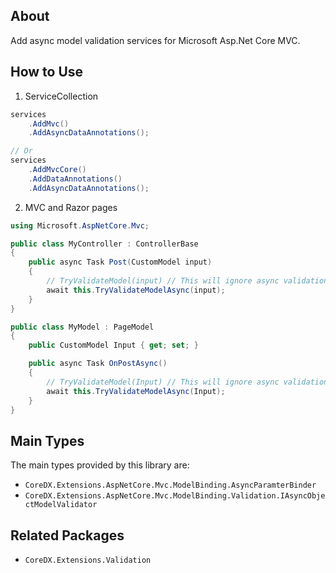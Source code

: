 ## About
Add async model validation services for Microsoft Asp.Net Core MVC.

## How to Use

1. ServiceCollection
``` csharp
services
    .AddMvc()
    .AddAsyncDataAnnotations();

// Or
services
    .AddMvcCore()
    .AddDataAnnotations()
    .AddAsyncDataAnnotations();
```

2. MVC and Razor pages
``` csharp
using Microsoft.AspNetCore.Mvc;

public class MyController : ControllerBase
{
    public async Task Post(CustomModel input)
    {
        // TryValidateModel(input) // This will ignore async validation attributes.
        await this.TryValidateModelAsync(input);
    }
}

public class MyModel : PageModel
{
    public CustomModel Input { get; set; }

    public async Task OnPostAsync()
    {
        // TryValidateModel(Input) // This will ignore async validation attributes.
        await this.TryValidateModelAsync(Input);
    }
}
```

## Main Types
The main types provided by this library are:
* `CoreDX.Extensions.AspNetCore.Mvc.ModelBinding.AsyncParamterBinder`
* `CoreDX.Extensions.AspNetCore.Mvc.ModelBinding.Validation.IAsyncObjectModelValidator`

## Related Packages
* `CoreDX.Extensions.Validation`